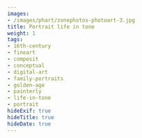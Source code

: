 ```yaml
---
images:
- /images/phart/zonephotos-photoart-3.jpg
title: Portrait life in tone
weight: 1
tags:
- 16th-century
- fineart
- composit
- conceptual
- digital-art
- family-portraits
- golden-age
- painterly
- life-in-tone
- portrait
hideExif: true
hideTitle: true
hideDate: true
---
```

